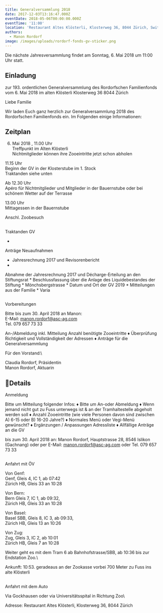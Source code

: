```yaml
---
title: Generalversammlung 2018
date: 2017-12-03T13:16:47.000Z
eventDate: 2018-05-06T00:00:00.000Z
eventTime: '11:00'
location: 'Restaurant Altes Klösterli, Klosterweg 36, 8044 Zürich, Switzerland'
authors:
  - Manon Rordorf
image: /images/uploads/rordorf-fonds-gv-sticker.png
---
```

Die nächste Jahresversammlung findet am Sonntag, 6. Mai 2018 um 11:00 Uhr statt.

## Einladung zur 193. ordentlichen Generalversammlung des Rordorfschen Familienfonds vom 6. Mai 2018  im alten Klösterli  Klosterweg 36  8044 Zürich

Liebe Familie

Wir laden Euch ganz herzlich zur Generalversammlung 2018 des Rordorfschen Familienfonds ein. Im Folgenden einige Informationen:

## Zeitplan

6. Mai 2018, 11.00 Uhr\
Treffpunkt im Alten Klösterli\
Nichtmitglieder können ihre Zooeintritte jetzt schon abholen

11.15 Uhr\
Beginn der GV in der Klosterstube im 1. Stock\
Traktanden siehe unten

Ab 12.30 Uhr\
Apéro für Nichtmitglieder und Mitglieder in der Bauernstube oder bei schönem Wetter auf der Terrasse

13.00 Uhr\
Mittagessen in der Bauernstube

Anschl. Zoobesuch

## Traktanden GV

* Anträge Neuaufnahmen
* Jahresrechnung 2017 und Revisorenbericht
* Abnahme der Jahresrechnung 2017 und Décharge-Erteilung an den Stiftungsrat
* Beschlussfassung über die Anlage des Liquidebestandes der Stiftung
* Mönchsbergstrasse
* Datum und Ort der GV 2019
* Mitteilungen aus der Familie
* Varia

## Vorbereitungen

Bitte bis zum 30. April 2018 an Manon:\
E-Mail: manon.rordorf@asc-ag.com\
Tel. 079 657 73 33

An-/Abmeldung inkl. Mitteilung Anzahl benötigte Zooeintritte ♦ Überprüfung Richtigkeit und Vollständigkeit der Adressen ♦ Anträge für die Generalversammlung

Für den Vorstand:\
Claudia Rordorf, Präsidentin\
Manon Rordorf, Aktuarin

## Details Anmeldung

Bitte um Mitteilung folgender Infos: ♦ Bitte um An-oder Abmeldung ♦ Wenn jemand nicht gut zu Fuss unterwegs ist & an der Tramhaltestelle abgeholt werden soll ♦ Anzahl Zooeintritte (wie viele Personen davon sind zwischen A) 6-15 oder B) 16-20 Jahre?) ♦ Normales Menü oder Vegi-Menü gewünscht? ♦ Ergänzungen / Anpassungen Adressliste ♦ Allfällige Anträge an die GV bis zum 30. April 2018 an: Manon Rordorf, Hauptstrasse 28, 8546 Islikon (Gachnang) oder per E-Mail: manon.rordorf@asc-ag.com oder Tel. 079 657 73 33

## Anfahrt mit ÖV

Von Genf:\
Genf, Gleis 4, IC 1, ab 07:42\
Zürich HB, Gleis 33 an 10:28

Von Bern:\
Bern Gleis 7, IC 1, ab 09:32,\
Zürich HB, Gleis 33 an 10:28

Von Basel:\
Basel SBB, Gleis 8, IC 3, ab 09:33, \
Zürich HB, Gleis 13 an 10:26

Von Zug:\
Zug, Gleis 3, IC 2, ab 10:01\
Zürich HB, Gleis 7 an 10:28

Weiter geht es mit dem Tram 6 ab Bahnhofstrasse/SBB, ab 10:36 bis zur Endstation Zoo.\
Ankunft: 10:53. geradeaus an der Zookasse vorbei 700 Meter zu Fuss ins alte Klösterli

## Anfahrt mit dem Auto

Via Gockhausen oder via Universitätsspital in Richtung Zoo\
Adresse: Restaurant Altes Klösterli, Klosterweg 36, 8044 Zürich
